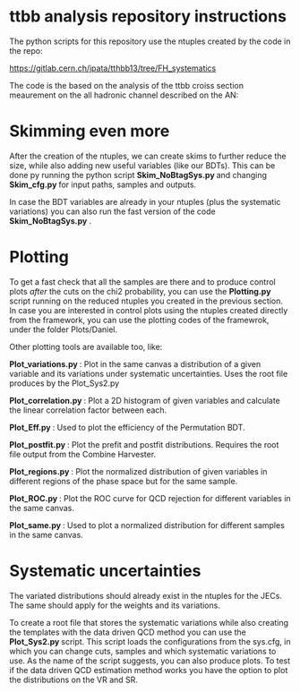 <h1><b>ttbb analysis repository instructions</b></h1>

The python scripts for this repository  use the ntuples created by the code in the repo:

https://gitlab.cern.ch/jpata/tthbb13/tree/FH_systematics

The code is the based on the analysis of the ttbb croiss section meaurement on the all hadronic channel described on the AN:


<h1><b>Skimming even more</b></h1>

After the creation of the ntuples, we can create skims to further reduce the size, while also adding new useful variables (like our BDTs).
This can be done py running the python script <b> Skim_NoBtagSys.py </b> and changing <b> Skim_cfg.py </b> for input paths, samples and outputs.

In case the BDT variables are already in your ntuples (plus the systematic variations) you can also run the fast version of the code <b> Skim_NoBtagSys.py </b>.

<h1><b>Plotting</b></h1>

To get a fast check that all the samples are there and to produce control plots <i>after</i> the cuts on the chi2 probability, you can use the <b>Plotting.py</b> script running on the reduced ntuples you created in the previous section. In case you are interested in control plots using the ntuples created directly from the framework, you can use the plotting codes of the framewrok, under the folder Plots/Daniel.

Other plotting tools are available too, like:

<b> Plot_variations.py </b>: Plot in the same canvas a distribution of a given variable and its variations under systematic uncertainties. Uses the root file produces by the Plot_Sys2.py

<b> Plot_correlation.py </b>: Plot a 2D histogram of given variables and calculate the linear correlation factor between each.

<b> Plot_Eff.py </b>: Used to plot the efficiency of the Permutation BDT.

<b> Plot_postfit.py </b>: Plot the prefit and postfit distributions. Requires the root file output from the Combine Harvester.

<b> Plot_regions.py </b>: Plot the normalized distribution of given variables in different regions of the phase space but for the same sample.

<b> Plot_ROC.py </b>: Plot the ROC curve for QCD rejection for different variables in the same canvas.

<b> Plot_same.py </b>: Used to plot a normalized distribution for different samples in the same canvas.


<h1><b>Systematic uncertainties</b></h1>

The variated distributions should already exist in the ntuples for the JECs. The same should apply for the weights and its variations.

To create a root file that stores the systematic variations while also creating the templates with the data driven QCD method you can use the <b> Plot_Sys2.py </b> script. This script loads the configurations from the sys.cfg, in which you can change cuts, samples and which systematic variations to use.
As the name of the script suggests, you can also produce plots. To test if the data driven QCD estimation method works you have the option to plot the distributions on the VR and SR. 


